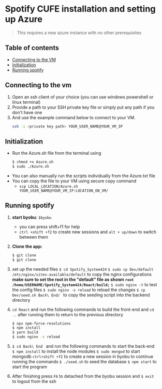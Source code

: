 # Spotify CUFE installation and setting up Azure
> This requires a new azure instance with no other prerequisites 

## Table of contents
* [Connecting to the VM](#Connecting-to-the-vm)
* [Initialization](#Initialization)
* [Running spotify](#Running-spotify)



## Connecting to the vm
1. Open an ssh client of your choice (you can use windows powershell or linux terminal)
2. Provide a path to your SSH private key file or simply put any path if you don't have one
3. And use the example command below to connect to your VM.
    ```bash
    ssh -i <private key path> YOUR_USER_NAME@YOUR_VM_IP
    ```


## Initialization
* Run the Azure.sh file from the terminal using 
    ```bash
    $ chmod +x Azure.sh
    $ sudo ./Azure.sh
    ```
* You can also manually run the scripts individually from the Azure.txt file 
* You can copy the file to your VM using secure copy command
    - `scp LOCAL_LOCATION/Azure.sh YOUR_USER_NAME@YOUR_VM_IP:LOCATION_ON_VM/` 

## Running spotify

 1. **start byobu**:  `$byobu`
    * you can press shift+f1 for help
    * `ctrl +shift +f2` to create new sessions and `alt + up/down` to switch between them
2. **Clone the app:** 
    ```bash
    $ git clone
    $ git clone 
    ```
3. set up the needed files
    `$ cd Spotify_System424`
    `$ sudo cp Dev/default /etc/nginx/sites-available/default` to copy the nginx configurations 
    **make sure to set the root in the "default" file as shown `root /home/USERNAME/Spotify_System424/React/build;`**
    `$ sudo nginx -t` to test the config files
    `$ sudo nginx -s reload` to reload the changes
    `$ cp Dev/seed.sh Back\ End/ ` to copy the seeding script into the backend directory

4. `cd React` and run the following commands to build the front-end and `cd ..` after running them to return to the previous directory
    ```bash
    $ npx npm-force-resolutions
    $ npm install
    $ yarn build
    $ sudo nginx -s reload
    ```
5. `$ cd Back\ End ` and run the following commands to start the back-end
    `$ npm install` to install the node modules 
    `$ sudo mongod` to start mongodb 
    `ctrl+shift +f2` to create a new session in byobu to continue running the commands
    `$ ./seed.sh` to seed the database 
    `$ npm start` to start the program
 
 6. After finishing press `F6` to detached from the byobu session and `$ exit` to logout from the ssh 


